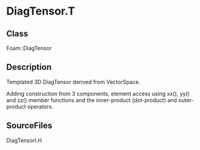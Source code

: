 # DiagTensor.T 
## Class
Foam::DiagTensor

## Description
Templated 3D DiagTensor derived from VectorSpace.

Adding construction from 3 components, element access using xx(), yy()
and zz() member functions and the inner-product (dot-product) and
outer-product operators.

## SourceFiles
DiagTensorI.H

